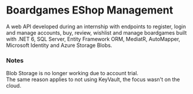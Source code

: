 # Boardgames EShop Management

A web API developed during an internship with endpoints to register, login and manage accounts, buy, review, wishlist and manage boardgames built with .NET 6, SQL Server, Entity Framework ORM, MediatR, AutoMapper, Microsoft Identity and Azure Storage Blobs.

### Notes

Blob Storage is no longer working due to account trial. <br />
The same reason applies to not using KeyVault, the focus wasn't on the cloud.
